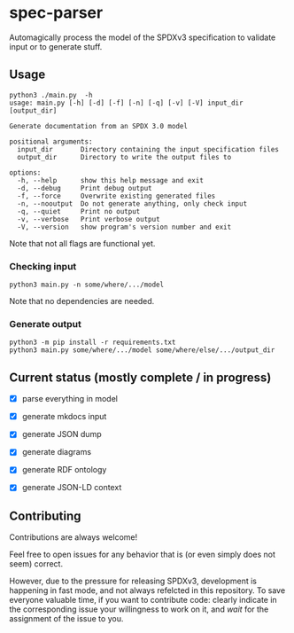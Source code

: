 # spec-parser

Automagically process the model of the SPDXv3 specification to validate input or to generate stuff.


## Usage

```
python3 ./main.py  -h 
usage: main.py [-h] [-d] [-f] [-n] [-q] [-v] [-V] input_dir [output_dir]

Generate documentation from an SPDX 3.0 model

positional arguments:
  input_dir       Directory containing the input specification files
  output_dir      Directory to write the output files to

options:
  -h, --help      show this help message and exit
  -d, --debug     Print debug output
  -f, --force     Overwrite existing generated files
  -n, --nooutput  Do not generate anything, only check input
  -q, --quiet     Print no output
  -v, --verbose   Print verbose output
  -V, --version   show program's version number and exit
```

Note that not all flags are functional yet.

### Checking input

```
python3 main.py -n some/where/.../model
```

Note that no dependencies are needed.

### Generate output
```
python3 -m pip install -r requirements.txt
python3 main.py some/where/.../model some/where/else/.../output_dir
```


## Current status (mostly complete / in progress)

- [x] parse everything in model
- [x] generate mkdocs input
- [x] generate JSON dump
- [x] generate diagrams
- [x] generate RDF ontology
- [x] generate JSON-LD context


## Contributing

Contributions are always welcome!

Feel free to open issues for any behavior that is (or even simply does not seem) correct.

However, due to the pressure for releasing SPDXv3, development is happening in fast mode, and not always refelcted in this repository.
To save everyone valuable time, if you want to contribute code: clearly indicate in the corresponding issue your willingness to work on it, and _wait_ for the assignment of the issue to you.

